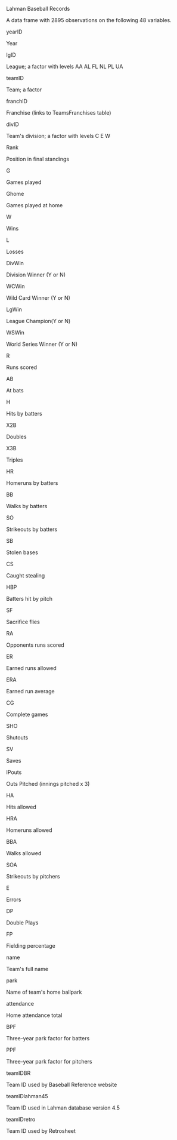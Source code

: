 Lahman Baseball Records

A data frame with 2895 observations on the following 48 variables.

yearID

Year


lgID

League; a factor with levels AA AL FL NL PL UA


teamID

Team; a factor


franchID

Franchise (links to TeamsFranchises table)


divID

Team's division; a factor with levels C E W


Rank

Position in final standings


G

Games played


Ghome

Games played at home


W

Wins


L

Losses


DivWin

Division Winner (Y or N)


WCWin

Wild Card Winner (Y or N)


LgWin

League Champion(Y or N)


WSWin

World Series Winner (Y or N)


R

Runs scored


AB

At bats


H

Hits by batters


X2B

Doubles


X3B

Triples


HR

Homeruns by batters


BB

Walks by batters


SO

Strikeouts by batters


SB

Stolen bases


CS

Caught stealing


HBP

Batters hit by pitch


SF

Sacrifice flies


RA

Opponents runs scored


ER

Earned runs allowed


ERA

Earned run average


CG

Complete games


SHO

Shutouts


SV

Saves


IPouts

Outs Pitched (innings pitched x 3)


HA

Hits allowed


HRA

Homeruns allowed


BBA

Walks allowed


SOA

Strikeouts by pitchers


E

Errors


DP

Double Plays


FP

Fielding percentage


name

Team's full name


park

Name of team's home ballpark


attendance

Home attendance total


BPF

Three-year park factor for batters


PPF

Three-year park factor for pitchers


teamIDBR

Team ID used by Baseball Reference website


teamIDlahman45

Team ID used in Lahman database version 4.5


teamIDretro

Team ID used by Retrosheet
